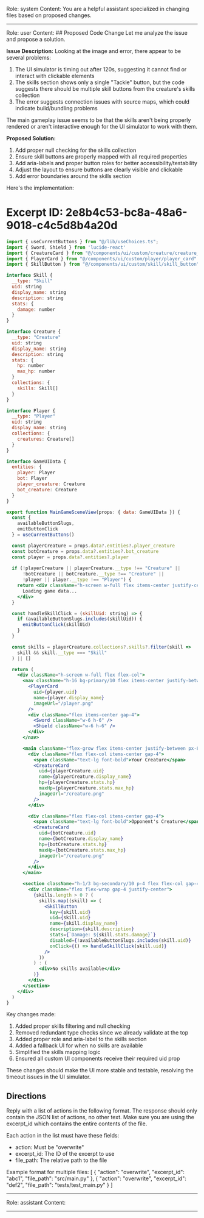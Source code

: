 Role: system
Content: You are a helpful assistant specialized in changing files based on proposed changes.
__________________
Role: user
Content: ## Proposed Code Change
Let me analyze the issue and propose a solution.

**Issue Description:**
Looking at the image and error, there appear to be several problems:

1. The UI simulator is timing out after 120s, suggesting it cannot find or interact with clickable elements
2. The skills section shows only a single "Tackle" button, but the code suggests there should be multiple skill buttons from the creature's skills collection
3. The error suggests connection issues with source maps, which could indicate build/bundling problems

The main gameplay issue seems to be that the skills aren't being properly rendered or aren't interactive enough for the UI simulator to work with them.

**Proposed Solution:**

1. Add proper null checking for the skills collection
2. Ensure skill buttons are properly mapped with all required properties
3. Add aria-labels and proper button roles for better accessibility/testability
4. Adjust the layout to ensure buttons are clearly visible and clickable
5. Add error boundaries around the skills section

Here's the implementation:

# Excerpt ID: 2e8b4c53-bc8a-48a6-9018-c4c5d8b4a20d
```jsx main_game/templates/MainGameScene.tsx
import { useCurrentButtons } from "@/lib/useChoices.ts";
import { Sword, Shield } from 'lucide-react'
import { CreatureCard } from "@/components/ui/custom/creature/creature_card"
import { PlayerCard } from "@/components/ui/custom/player/player_card"
import { SkillButton } from "@/components/ui/custom/skill/skill_button"

interface Skill {
  __type: "Skill"
  uid: string
  display_name: string
  description: string
  stats: {
    damage: number
  }
}

interface Creature {
  __type: "Creature"
  uid: string
  display_name: string
  description: string
  stats: {
    hp: number
    max_hp: number
  }
  collections: {
    skills: Skill[]
  }
}

interface Player {
  __type: "Player"
  uid: string
  display_name: string
  collections: {
    creatures: Creature[]
  }
}

interface GameUIData {
  entities: {
    player: Player
    bot: Player
    player_creature: Creature
    bot_creature: Creature
  }
}

export function MainGameSceneView(props: { data: GameUIData }) {
  const {
    availableButtonSlugs,
    emitButtonClick
  } = useCurrentButtons()

  const playerCreature = props.data?.entities?.player_creature
  const botCreature = props.data?.entities?.bot_creature
  const player = props.data?.entities?.player
  
  if (!playerCreature || playerCreature.__type !== "Creature" ||
      !botCreature || botCreature.__type !== "Creature" ||
      !player || player.__type !== "Player") {
    return <div className="h-screen w-full flex items-center justify-center">
      Loading game data...
    </div>
  }

  const handleSkillClick = (skillUid: string) => {
    if (availableButtonSlugs.includes(skillUid)) {
      emitButtonClick(skillUid)
    }
  }

  const skills = playerCreature.collections?.skills?.filter(skill => 
    skill && skill.__type === "Skill"
  ) || []

  return (
    <div className="h-screen w-full flex flex-col">
      <nav className="h-16 bg-primary/10 flex items-center justify-between px-4">
        <PlayerCard
          uid={player.uid}
          name={player.display_name}
          imageUrl="/player.png"
        />
        <div className="flex items-center gap-4">
          <Sword className="w-6 h-6" />
          <Shield className="w-6 h-6" />
        </div>
      </nav>

      <main className="flex-grow flex items-center justify-between px-8">
        <div className="flex flex-col items-center gap-4">
          <span className="text-lg font-bold">Your Creature</span>
          <CreatureCard
            uid={playerCreature.uid}
            name={playerCreature.display_name}
            hp={playerCreature.stats.hp}
            maxHp={playerCreature.stats.max_hp}
            imageUrl="/creature.png"
          />
        </div>

        <div className="flex flex-col items-center gap-4">
          <span className="text-lg font-bold">Opponent's Creature</span>
          <CreatureCard
            uid={botCreature.uid}
            name={botCreature.display_name}
            hp={botCreature.stats.hp}
            maxHp={botCreature.stats.max_hp}
            imageUrl="/creature.png"
          />
        </div>
      </main>

      <section className="h-1/3 bg-secondary/10 p-4 flex flex-col gap-4" role="region" aria-label="Skills">
        <div className="flex flex-wrap gap-4 justify-center">
          {skills.length > 0 ? (
            skills.map((skill) => (
              <SkillButton
                key={skill.uid}
                uid={skill.uid}
                name={skill.display_name}
                description={skill.description}
                stats={`Damage: ${skill.stats.damage}`}
                disabled={!availableButtonSlugs.includes(skill.uid)}
                onClick={() => handleSkillClick(skill.uid)}
              />
            ))
          ) : (
            <div>No skills available</div>
          )}
        </div>
      </section>
    </div>
  )
}
```

Key changes made:
1. Added proper skills filtering and null checking
2. Removed redundant type checks since we already validate at the top
3. Added proper role and aria-label to the skills section
4. Added a fallback UI for when no skills are available
5. Simplified the skills mapping logic
6. Ensured all custom UI components receive their required uid prop

These changes should make the UI more stable and testable, resolving the timeout issues in the UI simulator.

## Directions
Reply with a list of actions in the following format. The response should only contain the JSON list of actions, no other text.
Make sure you are using the excerpt_id which contains the entire contents of the file.

Each action in the list must have these fields:
- action: Must be "overwrite"
- excerpt_id: The ID of the excerpt to use
- file_path: The relative path to the file

Example format for multiple files:
[
    {
        "action": "overwrite",
        "excerpt_id": "abc1",
        "file_path": "src/main.py"
    },
    {
        "action": "overwrite",
        "excerpt_id": "def2",
        "file_path": "tests/test_main.py"
    }
]
__________________
Role: assistant
Content: 
__________________
